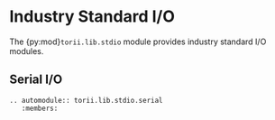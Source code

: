 # Industry Standard I/O

The {py:mod}`torii.lib.stdio` module provides industry standard I/O modules.

## Serial I/O

```{eval-rst}
.. automodule:: torii.lib.stdio.serial
   :members:
```
